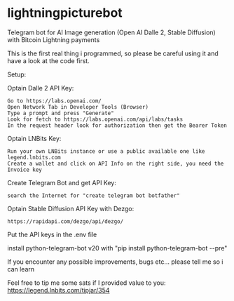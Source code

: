 # lightningpicturebot
Telegram bot for AI Image generation (Open AI Dalle 2, Stable Diffusion) with Bitcoin Lightning payments

This is the first real thing i programmed, so please be careful using it and have a look at the code first.

Setup:

Optain Dalle 2 API Key:

    Go to https://labs.openai.com/
    Open Network Tab in Developer Tools (Browser)
    Type a prompt and press "Generate"
    Look for fetch to https://labs.openai.com/api/labs/tasks
    In the request header look for authorization then get the Bearer Token

Optain LNBits Key:

    Run your own LNBits instance or use a public available one like legend.lnbits.com
    Create a wallet and click on API Info on the right side, you need the Invoice key
     
Create Telegram Bot and get API Key:

    search the Internet for "create telegram bot botfather"
    
Optain Stable Diffusion API Key with Dezgo:

    https://rapidapi.com/dezgo/api/dezgo/

Put the API keys in the .env file

install python-telegram-bot v20 with "pip install python-telegram-bot --pre"

If you encounter any possible improvements, bugs etc... please tell me so i can learn

Feel free to tip me some sats if I provided value to you: 
https://legend.lnbits.com/tipjar/354
